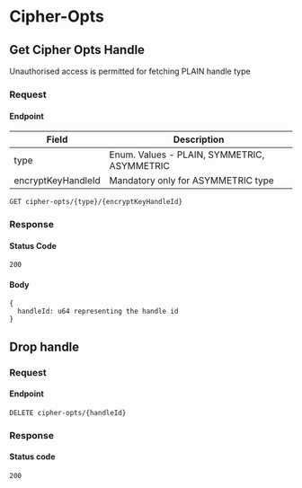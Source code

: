 # Cipher-Opts

## Get Cipher Opts Handle
Unauthorised access is permitted for fetching PLAIN handle type

### Request

#### Endpoint
|Field|Description|
|-----|-----------|
|type| Enum. Values - PLAIN, SYMMETRIC, ASYMMETRIC|
|encryptKeyHandleId| Mandatory only for ASYMMETRIC type|

```
GET cipher-opts/{type}/{encryptKeyHandleId}
```

### Response

#### Status Code
```
200
```

#### Body
```
{
  handleId: u64 representing the handle id
}
```

## Drop handle

### Request

#### Endpoint
```
DELETE cipher-opts/{handleId}
```

### Response

#### Status code
```
200
```
